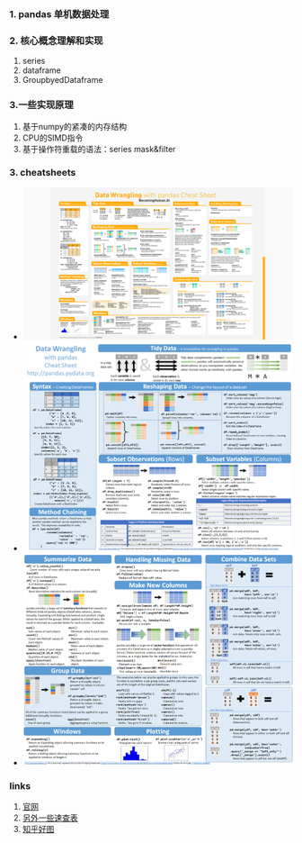 ### 1. pandas 单机数据处理

### 2. 核心概念理解和实现

1. series
2. dataframe
3. GroupbyedDataframe

### 3.一些实现原理
1. 基于numpy的紧凑的内存结构
2. CPU的SIMD指令
3. 基于操作符重载的语法：series mask&filter

### 3. cheatsheets
* ![ai](./cheatsheets/pandas_Wrangling_ai.png)
* ![p1](./cheatsheets/pandas_Wrangling_v_p1.png)
* ![p2](./cheatsheets/pandas_Wrangling_v_p2.png)

### links
1. [官网](https://pandas.pydata.org/pandas-docs/stable/getting_started/index.html)
2. [另外一些速查表](https://zhuanlan.zhihu.com/p/65405562)
3. [知乎好图]()